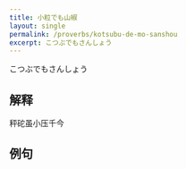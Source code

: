 ```yaml
---
title: 小粒でも山椒
layout: single
permalink: /proverbs/kotsubu-de-mo-sanshou
excerpt: こつぶでもさんしょう
---
```


こつぶでもさんしょう

## 解释

秤砣虽小压千今

## 例句

